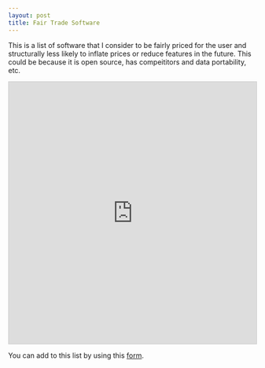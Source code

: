 ```yaml
---
layout: post
title: Fair Trade Software
---
```


This is a list of software that I consider to be fairly priced for the user and structurally less likely to inflate prices or reduce features in the future. This could be because it is open source, has compeititors and data portability, etc.

<iframe class="airtable-embed" src="https://airtable.com/embed/shrB4Q47BTuAl7sXX?backgroundColor=purple&viewControls=on" frameborder="0" onmousewheel="" width="100%" height="533" style="background: transparent; border: 1px solid #ccc;"></iframe>

You can add to this list by using this [form](https://airtable.com/shr6VIRHr48Fsao9p).